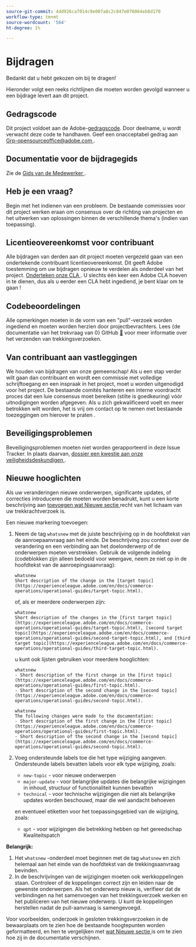 ```yaml
---
source-git-commit: 4dd926ca7014c9e007a8c2c847e076064eb8d170
workflow-type: tm+mt
source-wordcount: '564'
ht-degree: 1%

---
```

# Bijdragen

Bedankt dat u hebt gekozen om bij te dragen!

Hieronder volgt een reeks richtlijnen die moeten worden gevolgd wanneer u een bijdrage levert aan dit project.

## Gedragscode

Dit project voldoet aan de Adobe-[gedragscode](code-of-conduct.md). Door deelname,
u wordt verwacht deze code te handhaven. Geef een onacceptabel gedrag aan
[ Grp-opensourceoffice@adobe.com ](mailto:Grp-opensourceoffice@adobe.com).

## Documentatie voor de bijdragegids

Zie de [ Gids van de Medewerker ](https://experienceleague.adobe.com/nl/docs/contributor/contributor-guide/introduction).

## Heb je een vraag?

Begin met het indienen van een probleem. De bestaande commissies voor dit project werken eraan om
consensus over de richting van projecten en het uitwerken van oplossingen binnen de verschillende thema&#39;s
(indien van toepassing).

## Licentieovereenkomst voor contribuant

Alle bijdragen van derden aan dit project moeten vergezeld gaan van een ondertekende contribuant
licentieovereenkomst. Dit geeft Adobe toestemming om uw bijdragen opnieuw te verdelen
als onderdeel van het project. [ Onderteken onze CLA ](https://opensource.adobe.com/cla.html). U
slechts één keer een Adobe CLA hoeven in te dienen, dus als u eerder een CLA hebt ingediend,
je bent klaar om te gaan !

## Codebeoordelingen

Alle opmerkingen moeten in de vorm van een &quot;pull&quot;-verzoek worden ingediend en moeten worden herzien
door projectbevrachters. Lees {de documentatie van het trekvraag van 0} GitHub [&#128279;](https://docs.github.com/en/pull-requests/collaborating-with-pull-requests/proposing-changes-to-your-work-with-pull-requests/about-pull-requests)
voor meer informatie over het verzenden van trekkingsverzoeken.

<!--
Lastly, please follow the [pull request template](PULL_REQUEST_TEMPLATE.md) when
submitting a pull request!
-->

## Van contribuant aan vastleggingen

We houden van bijdragen van onze gemeenschap! Als u een stap verder wilt gaan dan contribuant
en wordt een commissie met volledige schrijftoegang en een inspraak in het project, moet u
worden uitgenodigd voor het project. De bestaande comités hanteren een interne voordracht
proces dat een luie consensus moet bereiken (stilte is goedkeuring) vóór uitnodigingen
worden afgegeven. Als u zich gekwalificeerd voelt en meer betrokken wilt worden,
het is vrij om contact op te nemen met bestaande toezeggingen om hierover te praten .

## Beveiligingsproblemen

Beveiligingsproblemen moeten niet worden gerapporteerd in deze Issue Tracker. In plaats daarvan, [ dossier een kwestie aan onze veiligheidsdeskundigen ](https://helpx.adobe.com/nl/security/alertus.html).

## Nieuwe hooglichten

Als uw veranderingen nieuwe onderwerpen, significante updates, of correcties introduceren die moeten worden benadrukt, kunt u een korte beschrijving aan [ toevoegen wat Nieuwe sectie ](https://experienceleague.adobe.com/nl/docs/commerce-operations/operational-guides/home#whats-new) recht van het lichaam van uw trekkrachtverzoek is.

Een nieuwe markering toevoegen:

1. Neem de tag `whatsnew` met de juiste beschrijving op in de hoofdtekst van de aanroepaanvraag aan het einde. De beschrijving zou context over de verandering en een verbinding aan het doelonderwerp of de onderwerpen moeten verstrekken. Gebruik de volgende indeling (codeblokken zijn alleen bedoeld voor weergave, neem ze niet op in de hoofdtekst van de aanroepingsaanvraag):

   ```text
   whatsnew
   Short description of the change in the [target topic](https://experienceleague.adobe.com/en/docs/commerce-operations/operational-guides/target-topic.html).
   ```

   of, als er meerdere onderwerpen zijn:

   ```text
   whatsnew
   Short description of the changes in the [first target topic](https://experienceleague.adobe.com/en/docs/commerce-operations/operational-guides/target-topic.html), [second target topic](https://experienceleague.adobe.com/en/docs/commerce-operations/operational-guides/second-target-topic.html), and [third target topic](https://experienceleague.adobe.com/en/docs/commerce-operations/operational-guides/third-target-topic.html).
   ```

   u kunt ook lijsten gebruiken voor meerdere hooglichten:

   ```text
   whatsnew
   - Short description of the first change in the [first topic](https://experienceleague.adobe.com/en/docs/commerce-operations/operational-guides/first-topic.html).
   - Short description of the second change in the [second topic](https://experienceleague.adobe.com/en/docs/commerce-operations/operational-guides/second-topic.html).
   ```

   ```text
   whatsnew
   The following changes were made to the documentation:
   - Short description of the first change in the [first topic](https://experienceleague.adobe.com/en/docs/commerce-operations/operational-guides/first-topic.html).
   - Short description of the second change in the [second topic](https://experienceleague.adobe.com/en/docs/commerce-operations/operational-guides/second-topic.html).
   ```

1. Voeg ondersteunde labels toe die het type wijziging aangeven. Ondersteunde labels bevatten labels voor elk type wijziging, zoals:

   - `new-topic` - voor nieuwe onderwerpen
   - `major-update` - voor belangrijke updates die belangrijke wijzigingen in inhoud, structuur of functionaliteit kunnen bevatten
   - `technical` - voor technische wijzigingen die niet als belangrijke updates worden beschouwd, maar die wel aandacht behoeven

   en eventueel etiketten voor het toepassingsgebied van de wijziging, zoals:

   - `qpt` - voor wijzigingen die betrekking hebben op het gereedschap Kwaliteitspatch

**Belangrijk:**

1. Het `whatsnew` -onderdeel moet beginnen met de tag `whatsnew` en zich helemaal aan het einde van de hoofdtekst van de trekkingsaanvraag bevinden.
1. In de beschrijvingen van de wijzigingen moeten ook werkkoppelingen staan. Controleer of de koppelingen correct zijn en leiden naar de gewenste onderwerpen. Als het onderwerp nieuw is, verifieer dat de verbindingen na het samenvoegen van het trekkingsverzoek werken en het publiceren van het nieuwe onderwerp. U kunt de koppelingen herstellen nadat de pull-aanvraag is samengevoegd.

Voor voorbeelden, onderzoek in gesloten trekkingsverzoeken in de bewaarplaats om te zien hoe de bestaande hoogtepunten worden geformatteerd, en hen te vergelijken met [ wat Nieuwe sectie ](https://experienceleague.adobe.com/nl/docs/commerce-operations/operational-guides/home#whats-new) is om te zien hoe zij in de documentatie verschijnen.
